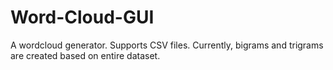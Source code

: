 ﻿# Word-Cloud-GUI
A wordcloud generator. Supports CSV files. 
Currently, bigrams and trigrams are created based on entire dataset.
